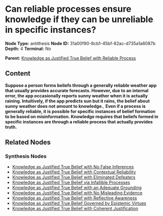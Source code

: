 # Can reliable processes ensure knowledge if they can be unreliable in specific instances?

**Node Type:** antithesis
**Node ID:** 31a00f90-8cb1-45bf-82ac-d735a1a6087b
**Depth:** 4
**Terminal:** No

**Parent:** [Knowledge as Justified True Belief with Reliable Process](knowledge-as-justified-true-belief-with-reliable-process-synthesis-5a2c17a1-fc5a-4e85-b7f7-1a163a102902.md)

## Content

**Suppose a person forms beliefs through a generally reliable weather app that usually provides accurate forecasts. However, due to an internal error, the app occasionally reports sunny weather when it is actually raining. Intuitively, if the app predicts sun but it rains, the belief about sunny weather does not amount to knowledge.**, **Even if a process is generally reliable, it is possible for specific instances of belief formation to be based on misinformation. Knowledge requires that beliefs formed in specific instances are through a reliable process that actually provides truth.**

## Related Nodes

### Synthesis Nodes

- [Knowledge as Justified True Belief with No False Inferences](knowledge-as-justified-true-belief-with-no-false-inferences-synthesis-d68f1253-4e1c-4f05-a0e4-08c882b05125.md)
- [Knowledge as Justified True Belief with Contextual Reliability](knowledge-as-justified-true-belief-with-contextual-reliability-synthesis-dcc887a0-be13-4a5c-bcd9-ec1e57fbba2f.md)
- [Knowledge as Justified True Belief with Eliminated Defeaters](knowledge-as-justified-true-belief-with-eliminated-defeaters-synthesis-6f01382a-c7d0-45e9-992f-e30c8a4ff0e3.md)
- [Knowledge as Justified True Belief via Infallible Processes](knowledge-as-justified-true-belief-via-infallible-processes-synthesis-bd923cbc-a9fb-4ff5-ab08-eba1f2190b20.md)
- [Knowledge as Justified True Belief with an Adequate Grounding](knowledge-as-justified-true-belief-with-an-adequate-grounding-synthesis-88163060-9d2d-453d-94a3-02eae0c9d0d1.md)
- [Knowledge as Justified True Belief with No Misleading Evidence](knowledge-as-justified-true-belief-with-no-misleading-evidence-synthesis-ad2f1c7a-d50c-4139-9f37-8ec80458ca3a.md)
- [Knowledge as Justified True Belief with Reflective Awareness](knowledge-as-justified-true-belief-with-reflective-awareness-synthesis-da30a02f-dea1-4208-8399-cb3e0c174daa.md)
- [Knowledge as Justified True Belief Governed by Epistemic Virtues](knowledge-as-justified-true-belief-governed-by-epistemic-virtues-synthesis-cc599174-fb66-454a-bea2-35e04d3aa2e1.md)
- [Knowledge as Justified True Belief with Coherent Justification](knowledge-as-justified-true-belief-with-coherent-justification-synthesis-c2b4d2ee-487a-4568-a15b-e249297ab765.md)
